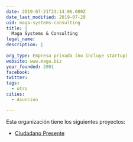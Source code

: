 ```yaml
---
date: 2019-07-21T23:14:06.000Z
date_last_modified: 2019-07-29
uid: maga-systems-consulting
title: |
  Maga Systems & Consulting
legal_name: 
description: |
  
org_type: Empresa privada (no incluye startup)
website: www.maga.biz
year_founded: 2001
facebook: 
twitter: 
tags:
  - otro
cities: 
  - Asunción

---
```


Esta organización tiene los siguientes proyectos:

- [Ciudadano Presente](/proyectos/ciudadano-presente)
